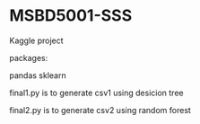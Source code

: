 # MSBD5001-SSS
Kaggle project


packages:

pandas sklearn


final1.py is to generate csv1 using desicion tree

final2.py is to generate csv2 using random forest
